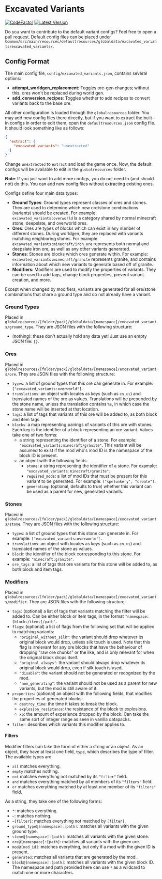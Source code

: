 # Excavated Variants

[![CodeFactor](https://www.codefactor.io/repository/github/lukebemishprojects/excavatedvariants/badge?style=for-the-badge)](https://www.codefactor.io/repository/github/lukebemishprojects/excavatedvariants)
[![Latest Version](https://img.shields.io/modrinth/v/excavated_variants?label=latest&style=for-the-badge)](https://modrinth.com/mod/excavated_variants)

Do you want to contribute to the default variant configs? Feel free to open a pull request. Default config files can be placed under `Common/src/main/resources/defaultresources/globaldata/excavated_variants/excavated_variants/`.

## Config Format

The main config file, `config/excavated_variants.json`, contains several options:

* **attempt\_worldgen\_replacement**: Toggles ore-gen changes; without this, ores won't be replaced during world gen.
* **add\_conversion\_recipes**: Toggles whether to add recipes to convert variants back to the base ore.

All other configuration is loaded through the `globalresources` folder. You may add new config files there directly, but if you want to extract the built-in 
configs in order to edit them, open the `defaultresources.json` config file. It should look something like as follows:
```json
{
  "extract": {
    "excavated_variants": "unextracted"
  }
}
```
Change `unextracted` to `extract` and load the game once. Now, the default configs will be available to edit in the `globalresources` folder.

**Note**: If you just want to add more configs, you do not need to (and should not) do this. You can add new config files without extracting existing ones.

Configs define four main data types:
* **Ground Types**: Ground types represent classes of ores and stones. They are used to determine which new ore/stone combinations (variants) should be created. For example: `excavated_variants:overworld` is a category shared by normal minecraft stone, deepslate, and overworld ores. 
* **Ores**: Ores are types of blocks which can exist in any number of different stones. During worldgen, they are replaced with variants matching neighboring stones. For example: `excavated_variants:minecraft/iron_ore` represents both normal and deepslate iron ore, as well as any other variants generated.
* **Stones**: Stones are blocks which ores generate within. For example: `excavated_variants:minecraft/granite` represents granite, and contains information about which new variants to generate based off of granite.
* **Modifiers**: Modifiers are used to modify the properties of variants. They can be used to add tags, change block properties, prevent variant creation, and more.

Except when changed by modifiers, variants are generated for all ore/stone combinations that share a ground type and do not already have a variant.

### Ground Types

Placed in `globalresources/[folder/pack]/globaldata/[namespace]/excavated_variants/ground_type`. They are JSON files with the following structure:

* (nothing): these don't actually hold any data yet! Just use an empty JSON file: `{}`.

### Ores

Placed in `globalresources/[folder/pack]/globaldata/[namespace]/excavated_variants/ore`. They are JSON files with the following structure:

* `types`: a list of ground types that this ore can generate in. For example: `["excavated_variants:overworld"]`.
* `translations`: an object with locales as keys (such as `en_us`) and translated names of the ore as values. Translations will be prepended by the stone name, unless the translation contains `%s`, in which case the stone name will be inserted at that location.
* `tags`: a list of tags that variants of this ore will be added to, as both block and item tags.
* `blocks`: a map representing pairings of variants of this ore with stones. Each key is the identifier of a block representing an ore variant. Values take one of two forms:
  * a string representing the identifier of a stone. For example: `"excavated_variants:minecraft/granite"`. This variant will be assumed to exist if the mod who's mod ID is the namespace of the block ID is present.
  * an object with the following fields:
    * `stone`: a string representing the identifier of a stone. For example: `"excavated_variants:minecraft/granite"`.
    * `required_mods`: a list of mod IDs that must be present for this variant to be generated. For example: `["spelunkery", "create"]`.
    * `generating`: (optional, defaults to true) whether this variant can be used as a parent for new, generated variants.

### Stones

Placed in `globalresources/[folder/pack]/globaldata/[namespace]/excavated_variants/stone`. They are JSON files with the following structure:

* `types`: a list of ground types that this stone can generate in. For example: `["excavated_variants:overworld"]`.
* `translations`: an object with locales as keys (such as `en_us`) and translated names of the stone as values.
* `block`: the identifier of the block corresponding to this stone. For example: `"minecraft:granite"`.
* `ore_tags`: a list of tags that ore variants for this stone will be added to, as both block and item tags.

### Modifiers

Placed in `globalresources/[folder/pack]/globaldata/[namespace]/excavated_variants/modifier`. They are JSON files with the following structure:

* `tags`: (optional) a list of tags that variants matching the filter will be added to. Can be either block or item tags, in the format `"namespace:[blocks/items]/path"`.
* `flags`: (optional) a list of flags from the following set that will be applied to matching variants:
  * `"original_without_silk"`: the variant should drop whatever its original block would drop, unless silk touch is used. Note that this flag is irrelevant for any ore blocks that have the behaviour of dropping "raw ore chunks" or the like, and is only relevant for when the original block drops itself.
  * `"original_always"`: the variant should always drop whatever its original block would drop, even if silk touch is used.
  * `"disable"`: the variant should not be generated or recognized by the mod.
  * `"non_generating"`: the variant should not be used as a parent for new variants, but the mod is still aware of it.
* `properties`: (optional) an object with the following fields, that modifies the properties of generated blocks:
  * `destroy_time`: the time it takes to break the block.
  * `explosion_resistance`: the resistance of the block to explosions.
  * `xp`: the amount of experience dropped by the block. Can take the same sort of integer range as seen in vanilla datapacks.
* `filter`: describes which variants this modifier applies to.

#### Filters

Modifier filters can take the form of either a string or an object. As an object, they have at least one field, `type`,
which describes the type of filter. The available types are:

* `all` matches everything.
* `empty` matches nothing.
* `not` matches everything not matched by its `"filter"` field.
* `and` matches everything matched by all members of its `"filters"` field.
* `or` matches everything matched by at least one member of its `"filters"` field.

As a string, they take one of the following forms:

* `*`: matches everything.
* `~`: matches nothing.
* `~[filter]`: matches everything not matched by `[filter]`.
* `ground_type@[namespace]:[path]`: matches all variants with the given ground type.
* `stone@[namespace]:[path]`: matches all variants with the given stone.
* `ore@[namespace]:[path]`: matches all variants with the given ore.
* `mod@[mod_id]`: matches everything, but only if a mod with the given ID is present.
* `generated`: matches all variants that are generated by the mod.
* `block@[namespace]:[path]`: matches all variants with the given block ID. The namespace and path provided here can use `*` as a wildcard to match one or more characters.
